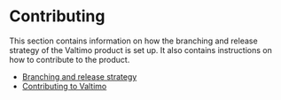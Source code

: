 # Contributing

This section contains information on how the branching and release strategy of the Valtimo product is set up. It also
contains instructions on how to contribute to the product.

* [Branching and release strategy](branching-and-release-strategy.md)
* [Contributing to Valtimo](contributing-to-valtimo.md)

